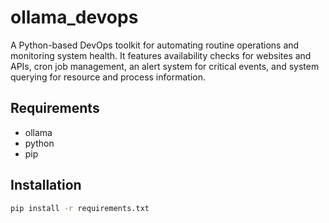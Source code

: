 # ollama_devops

A Python-based DevOps toolkit for automating routine operations and monitoring system health. It features availability checks for websites and APIs, cron job management, an alert system for critical events, and system querying for resource and process information.

## Requirements

- ollama
- python
- pip

## Installation

```bash
pip install -r requirements.txt
```
